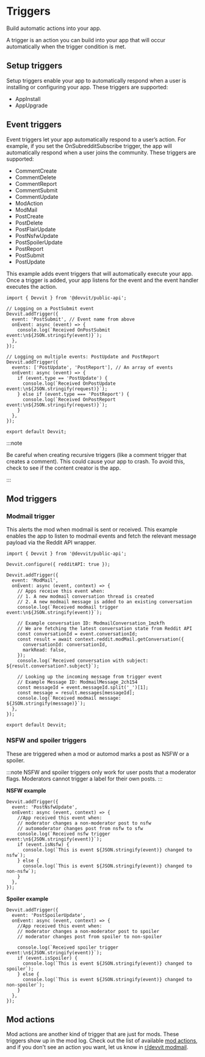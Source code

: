 # Triggers

Build automatic actions into your app.

A trigger is an action you can build into your app that will occur automatically when the trigger condition is met.

## Setup triggers

Setup triggers enable your app to automatically respond when a user is installing or configuring your app. These triggers are supported:

- AppInstall
- AppUpgrade

## Event triggers

Event triggers let your app automatically respond to a user’s action. For example, if you set the OnSubredditSubscribe trigger, the app will automatically respond when a user joins the community. These triggers are supported:

- CommentCreate
- CommentDelete
- CommentReport
- CommentSubmit
- CommentUpdate
- ModAction
- ModMail
- PostCreate
- PostDelete
- PostFlairUpdate
- PostNsfwUpdate
- PostSpoilerUpdate
- PostReport
- PostSubmit
- PostUpdate

This example adds event triggers that will automatically execute your app. Once a trigger is added, your app listens for the event and the event handler executes the action.

```tsx
import { Devvit } from '@devvit/public-api';

// Logging on a PostSubmit event
Devvit.addTrigger({
  event: 'PostSubmit', // Event name from above
  onEvent: async (event) => {
    console.log(`Received OnPostSubmit event:\n${JSON.stringify(event)}`);
  },
});

// Logging on multiple events: PostUpdate and PostReport
Devvit.addTrigger({
  events: ['PostUpdate', 'PostReport'], // An array of events
  onEvent: async (event) => {
    if (event.type == 'PostUpdate') {
      console.log(`Received OnPostUpdate event:\n${JSON.stringify(request)}`);
    } else if (event.type === 'PostReport') {
      console.log(`Received OnPostReport event:\n${JSON.stringify(request)}`);
    }
  },
});

export default Devvit;
```

:::note

Be careful when creating recursive triggers (like a comment trigger that creates a comment). This could cause your app to crash. To avoid this, check to see if the content creator is the app.

:::

## Mod triggers

### Modmail trigger

This alerts the mod when modmail is sent or received. This example enables the app to listen to modmail events and fetch the relevant message payload via the Reddit API wrapper.

```tsx
import { Devvit } from '@devvit/public-api';

Devvit.configure({ redditAPI: true });

Devvit.addTrigger({
  event: 'ModMail',
  onEvent: async (event, context) => {
    // Apps receive this event when:
    // 1. A new modmail conversation thread is created
    // 2. A new modmail message is added to an existing conversation
    console.log(`Received modmail trigger event:\n${JSON.stringify(event)}`);

    // Example conversation ID: ModmailConversation_1mzkfh
    // We are fetching the latest conversation state from Reddit API
    const conversationId = event.conversationId;
    const result = await context.reddit.modMail.getConversation({
      conversationId: conversationId,
      markRead: false,
    });
    console.log(`Received conversation with subject:   ${result.conversation?.subject}`);

    // Looking up the incoming message from trigger event
    // Example Message ID: ModmailMessage_2ch154
    const messageId = event.messageId.split('_')[1];
    const message = result.messages[messageId];
    console.log(`Received modmail message: ${JSON.stringify(message)}`);
  },
});

export default Devvit;
```

### NSFW and spoiler triggers

These are triggered when a mod or automod marks a post as NSFW or a spoiler.

:::note
NSFW and spoiler triggers only work for user posts that a moderator flags. Moderators cannot trigger a label for their own posts.
:::

**NSFW example**

```tsx
Devvit.addTrigger({
  event: 'PostNsfwUpdate',
  onEvent: async (event, context) => {
    //App received this event when:
    // moderator changes a non-moderator post to nsfw
    // automoderator changes post from nsfw to sfw
    console.log(`Received nsfw trigger event:\n${JSON.stringify(event)}`);
    if (event.isNsfw) {
      console.log(`This is event ${JSON.stringify(event)} changed to nsfw`);
    } else {
      console.log(`This is event ${JSON.stringify(event)} changed to non-nsfw`);
    }
  },
});
```

**Spoiler example**

```tsx
Devvit.addTrigger({
  event: 'PostSpoilerUpdate',
  onEvent: async (event, context) => {
    //App received this event when:
    // moderator changes a non-moderator post to spoiler
    // moderator changes post from spoiler to non-spoiler

    console.log(`Received spoiler trigger event:\n${JSON.stringify(event)}`);
    if (event.isSpoiler) {
      console.log(`This is event ${JSON.stringify(event)} changed to spoiler`);
    } else {
      console.log(`This is event ${JSON.stringify(event)} changed to non-spoiler`);
    }
  },
});
```

## Mod actions

Mod actions are another kind of trigger that are just for mods. These triggers show up in the mod log. Check out the list of available [mod actions](/docs/mod_actions.md), and if you don't see an action you want, let us know in [r/devvit modmail](https://reddit.com/message/compose/?to=/r/Devvit).
